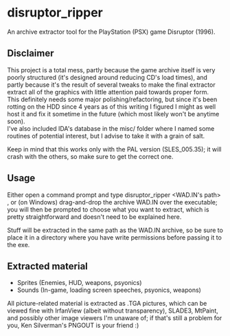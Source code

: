 # disruptor_ripper
An archive extractor tool for the PlayStation (PSX) game Disruptor (1996).
 
## Disclaimer
This project is a total mess, partly because the game archive itself is very poorly structured (it's designed around reducing CD's load times), and partly because
it's the result of several tweaks to make the final extractor extract all of the graphics with little attention paid towards proper form.</br>
This definitely needs some major polishing/refactoring, but since it's been rotting on the HDD since 4 years as of this writing I figured I might as well host it
and fix it sometime in the future (which most likely won't be anytime soon).</br>
I've also included IDA's database in the misc/ folder where I named some routines of potential interest, but I advise to take it with a grain of salt.
 
Keep in mind that this works only with the PAL version (SLES_005.35); it will crash with the others, so make sure to get the correct one.
 
 
## Usage
Either open a command prompt and type
    disruptor_ripper <WAD.IN's path>
, or (on Windows) drag-and-drop the archive WAD.IN over the executable; you will then be prompted to choose what you want to extract, which is pretty straightforward
and doesn't need to be explained here.
 
Stuff will be extracted in the same path as the WAD.IN archive, so be sure to place it in a directory where you have write permissions before passing it to the exe.
 
 
## Extracted material
- Sprites (Enemies, HUD, weapons, psyonics)
- Sounds (In-game, loading screen speeches, psyonics, weapons)
 
All picture-related material is extracted as .TGA pictures, which can be viewed fine with
IrfanView (albeit without transparency), SLADE3, MtPaint, and possibly other image viewers I'm unaware of;
if that's still a problem for you, Ken Silverman's PNGOUT is your friend :)